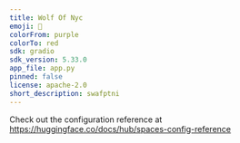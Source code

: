 ```yaml
---
title: Wolf Of Nyc
emoji: 🐠
colorFrom: purple
colorTo: red
sdk: gradio
sdk_version: 5.33.0
app_file: app.py
pinned: false
license: apache-2.0
short_description: swafptni
---
```


Check out the configuration reference at https://huggingface.co/docs/hub/spaces-config-reference

